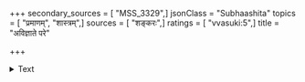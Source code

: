 +++
secondary_sources = [ "MSS_3329",]
jsonClass = "Subhaashita"
topics = [ "प्रमाणम्", "शास्त्रम्",]
sources = [ "शङ्करः",]
ratings = [ "vvasuki:5",]
title = "अविज्ञाते परे"

+++

<details><summary>Text</summary>

अविज्ञाते परे तत्त्वे शास्त्राधीतिस्तु निष्फला।  
विज्ञातेऽपि परे तत्त्वे शास्त्राधीतिस्तु निष्फला॥
</details>
